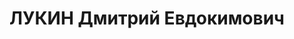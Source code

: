 ---
title: ЛУКИН Дмитрий Евдокимович
description: 'Род. в 1888, Средне-Волжский кр., русский, обр.: среднее, б/п. Проживал:
  г. Иркутск. Начальник финансового сектора завода им. Куйбышева

  Арестован 20.04.1937. Обв. по ст. ст. 58-1 "а", 58-8, 58-9, 58-11 УК РСФСР. Приговор:
  ВК ВС СССР, 25.10.1937 – ВМН. Расстрелян 25.10.1937, г.Иркутск.

  Реабилитирован ВК ВС СССР 22.09.1956'
---